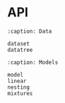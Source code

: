 # API

```{toctree}
:caption: Data

dataset
datatree
```

```{toctree}
:caption: Models

model
linear
nesting
mixtures
```

